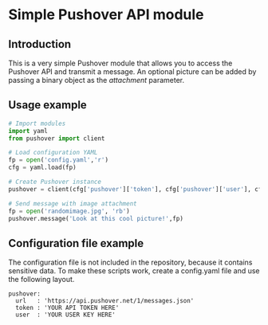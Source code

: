 # Simple Pushover API module

## Introduction
This is a very simple Pushover module that allows you to access the Pushover API
and transmit a message. An optional picture can be added by passing a binary 
object as the *attachment* parameter. 

## Usage example
```python
# Import modules
import yaml
from pushover import client

# Load configuration YAML
fp = open('config.yaml','r')
cfg = yaml.load(fp)

# Create Pushover instance
pushover = client(cfg['pushover']['token'], cfg['pushover']['user'], cfg['pushover']['url'])

# Send message with image attachment
fp = open('randomimage.jpg', 'rb')
pushover.message('Look at this cool picture!',fp)
```

## Configuration file example
The configuration file is not included in the repository, because it contains sensitive data. 
To make these scripts work, create a config.yaml file and use the following layout.

```
pushover:
  url   : 'https://api.pushover.net/1/messages.json'
  token : 'YOUR API TOKEN HERE'
  user  : 'YOUR USER KEY HERE'
```

